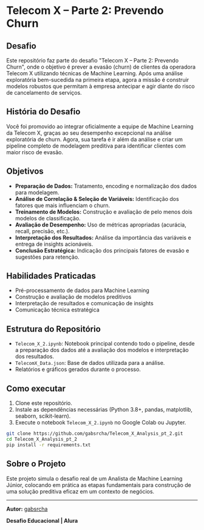 # Telecom X – Parte 2: Prevendo Churn

## Desafio

Este repositório faz parte do desafio "Telecom X – Parte 2: Prevendo Churn", onde o objetivo é prever a evasão (churn) de clientes da operadora Telecom X utilizando técnicas de Machine Learning. Após uma análise exploratória bem-sucedida na primeira etapa, agora a missão é construir modelos robustos que permitam à empresa antecipar e agir diante do risco de cancelamento de serviços.

## História do Desafio

Você foi promovido ao integrar oficialmente a equipe de Machine Learning da Telecom X, graças ao seu desempenho excepcional na análise exploratória de churn. Agora, sua tarefa é ir além da análise e criar um pipeline completo de modelagem preditiva para identificar clientes com maior risco de evasão.

## Objetivos

- **Preparação de Dados:** Tratamento, encoding e normalização dos dados para modelagem.
- **Análise de Correlação & Seleção de Variáveis:** Identificação dos fatores que mais influenciam o churn.
- **Treinamento de Modelos:** Construção e avaliação de pelo menos dois modelos de classificação.
- **Avaliação de Desempenho:** Uso de métricas apropriadas (acurácia, recall, precisão, etc.).
- **Interpretação dos Resultados:** Análise da importância das variáveis e entrega de insights acionáveis.
- **Conclusão Estratégica:** Indicação dos principais fatores de evasão e sugestões para retenção.

## Habilidades Praticadas

- Pré-processamento de dados para Machine Learning
- Construção e avaliação de modelos preditivos
- Interpretação de resultados e comunicação de insights
- Comunicação técnica estratégica

## Estrutura do Repositório

- `Telecom_X_2.ipynb`: Notebook principal contendo todo o pipeline, desde a preparação dos dados até a avaliação dos modelos e interpretação dos resultados.
- `TelecomX_Data.json`: Base de dados utilizada para a análise.
- Relatórios e gráficos gerados durante o processo.

## Como executar

1. Clone este repositório.
2. Instale as dependências necessárias (Python 3.8+, pandas, matplotlib, seaborn, scikit-learn).
3. Execute o notebook `Telecom_X_2.ipynb` no Google Colab ou Jupyter.

```bash
git clone https://github.com/gabsrcha/Telecom_X_Analysis_pt_2.git
cd Telecom_X_Analysis_pt_2
pip install -r requirements.txt
```

## Sobre o Projeto

Este projeto simula o desafio real de um Analista de Machine Learning Júnior, colocando em prática as etapas fundamentais para construção de uma solução preditiva eficaz em um contexto de negócios.

---

**Autor:** [gabsrcha](https://github.com/gabsrcha)

**Desafio Educacional | Alura**
